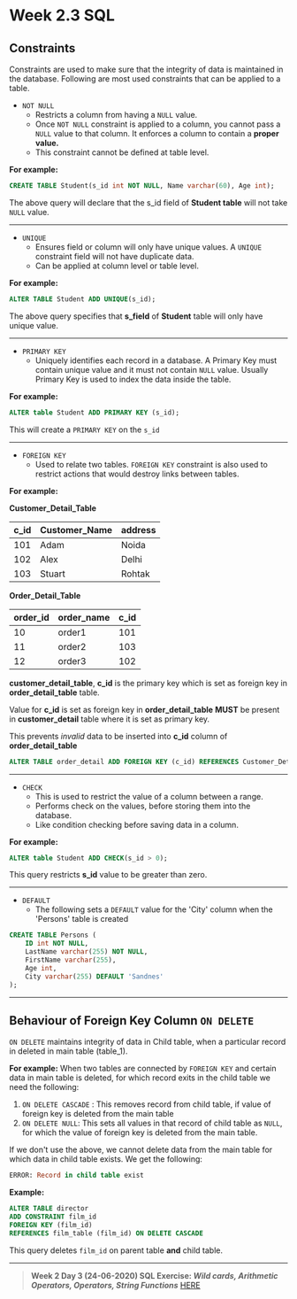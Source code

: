 # Week 2.3 SQL

## Constraints

Constraints are used to make sure that the integrity of data is maintained in the database. Following are most used constraints that can be applied to a table.

- `NOT NULL` 
    - Restricts a column from having a `NULL` value.
    - Once `NOT NULL` constraint is applied to a column, you cannot pass a `NULL` value to that column. It enforces a column to contain a **proper value.**
    - This constraint cannot be defined at table level.

**For example:**
```sql
CREATE TABLE Student(s_id int NOT NULL, Name varchar(60), Age int);
```

The above query will declare that the s_id field of **Student table** will not take `NULL` value.

---
- `UNIQUE`
    - Ensures field or column will only have unique values. A `UNIQUE` constraint field will not have duplicate data.
    - Can be applied at column level or table level.

**For example:**
```sql
ALTER TABLE Student ADD UNIQUE(s_id);
```

The above query specifies that **s_field** of **Student** table will only have unique value.

---
- `PRIMARY KEY`
    - Uniquely identifies each record in a database. A Primary Key must contain unique value and it must not contain `NULL` value. Usually Primary Key is used to index the data inside the table.
    
**For example:**

```sql
ALTER table Student ADD PRIMARY KEY (s_id);
```

This will create a `PRIMARY KEY` on the `s_id`

 ---
 
- `FOREIGN KEY`
    - Used to relate two tables. `FOREIGN KEY` constraint is also used to restrict actions that would destroy links between tables.

**For example:**

**Customer_Detail_Table**

**c_id** | **Customer_Name** | **address** 
----|----|----
101| Adam| Noida
102| Alex| Delhi
103| Stuart|Rohtak

**Order_Detail_Table**

**order_id**|**order_name**|**c_id**
-----|-----|-----
10|order1|101
11|order2|103
12|order3|102

**customer_detail_table**, **c_id** is the primary key which is set as foreign key in **order_detail_table** table.

Value for **c_id** is set as foreign key in **order_detail_table** **MUST** be present in **customer_detail** table where it is set as primary key.

This prevents *invalid* data to be inserted into **c_id** column of **order_detail_table**

```sql
ALTER TABLE order_detail ADD FOREIGN KEY (c_id) REFERENCES Customer_Detail(c_id);
```

---

- `CHECK`
    - This is used to restrict the value of a column between a range. 
    - Performs check on the values, before storing them into the database.
    - Like condition checking before saving data in a column.

**For example:**
```sql
ALTER table Student ADD CHECK(s_id > 0);
```

This query restricts **s_id** value to be greater than zero.

---
- `DEFAULT`
    - The following sets a `DEFAULT` value for the 'City' column when the 'Persons' table is created 
```sql
CREATE TABLE Persons (
    ID int NOT NULL,
    LastName varchar(255) NOT NULL,
    FirstName varchar(255),
    Age int,
    City varchar(255) DEFAULT 'Sandnes'
);
```
---
    
## Behaviour of Foreign Key Column `ON DELETE`

`ON DELETE` maintains integrity of data in Child table, when a particular record in deleted in main table (table_1).

**For example:** When two tables are connected by `FOREIGN KEY` and certain data in main table is deleted, for which record exits in the child table we need the following:

1. `ON DELETE CASCADE` : This removes record from child table, if value of foreign key is deleted from the main table
2. `ON DELETE NULL`: This sets all values in that record of child table as `NULL`, for which the value of foreign key is deleted from the main table. 

If we don't use the above, we cannot delete data from the main table for which data in child table exists. We get the following:


```sql
ERROR: Record in child table exist
```

**Example:**

```sql
ALTER TABLE director
ADD CONSTRAINT film_id
FOREIGN KEY (film_id) 
REFERENCES film_table (film_id) ON DELETE CASCADE
```

This query deletes `film_id` on parent table **and** child table.


---



> **Week 2 Day 3 (24-06-2020) SQL Exercise: *Wild cards, Arithmetic Operators, Operators, String Functions*** [HERE](day3_exercise.sql)
